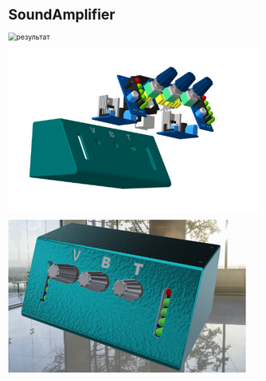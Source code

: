 # SoundAmplifier
![результат](https://github.com/DIY-Elecron1cs/SoundAmplifier/blob/main/images/result.jpg)

![сборка в компас-3D](https://github.com/DIY-Elecron1cs/SoundAmplifier/blob/main/images/build-kompas3.png?raw=true)

![рендер (из SOLIDWORKS)](https://github.com/DIY-Elecron1cs/SoundAmplifier/blob/main/images/PhotoRender.png?raw=true)
